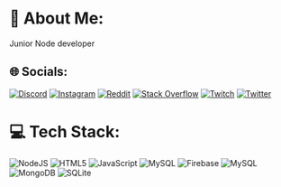 # 💫 About Me:
Junior Node developer


## 🌐 Socials:
[![Discord](https://img.shields.io/badge/Discord-%237289DA.svg?logo=discord&logoColor=white)](https://discord.gg/tropicals) [![Instagram](https://img.shields.io/badge/Instagram-%23E4405F.svg?logo=Instagram&logoColor=white)](https://instagram.com/soon_) [![Reddit](https://img.shields.io/badge/Reddit-%23FF4500.svg?logo=Reddit&logoColor=white)](https://reddit.com/user/soon_) [![Stack Overflow](https://img.shields.io/badge/-Stackoverflow-FE7A16?logo=stack-overflow&logoColor=white)](https://stackoverflow.com/users/22375722) [![Twitch](https://img.shields.io/badge/Twitch-%239146FF.svg?logo=Twitch&logoColor=white)](https://twitch.tv/shxxvoo) [![Twitter](https://img.shields.io/badge/Twitter-%231DA1F2.svg?logo=Twitter&logoColor=white)](https://twitter.com/Nos7TV) 

# 💻 Tech Stack:
![NodeJS](https://img.shields.io/badge/node.js-6DA55F?style=for-the-badge&logo=node.js&logoColor=white) ![HTML5](https://img.shields.io/badge/html5-%23E34F26.svg?style=for-the-badge&logo=html5&logoColor=white) ![JavaScript](https://img.shields.io/badge/javascript-%23323330.svg?style=for-the-badge&logo=javascript&logoColor=%23F7DF1E) ![MySQL](https://img.shields.io/badge/mysql-%2300000f.svg?style=for-the-badge&logo=mysql&logoColor=white) ![Firebase](https://img.shields.io/badge/Firebase-039BE5?style=for-the-badge&logo=Firebase&logoColor=white) ![MySQL](https://img.shields.io/badge/mysql-%2300000f.svg?style=for-the-badge&logo=mysql&logoColor=white) ![MongoDB](https://img.shields.io/badge/MongoDB-%234ea94b.svg?style=for-the-badge&logo=mongodb&logoColor=white) ![SQLite](https://img.shields.io/badge/sqlite-%2307405e.svg?style=for-the-badge&logo=sqlite&logoColor=white)

<!-- Proudly created with GPRM ( https://gprm.itsvg.in ) -->
